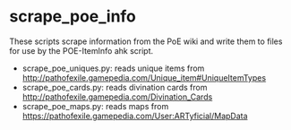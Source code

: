 # scrape_poe_info

These scripts scrape information from the PoE wiki and write them to files for use by the POE-ItemInfo ahk script.

- scrape_poe_uniques.py: reads unique items from http://pathofexile.gamepedia.com/Unique_item#UniqueItemTypes
- scrape_poe_cards.py: reads divination cards from http://pathofexile.gamepedia.com/Divination_Cards
- scrape_poe_maps.py: reads maps from https://pathofexile.gamepedia.com/User:ARTyficial/MapData
